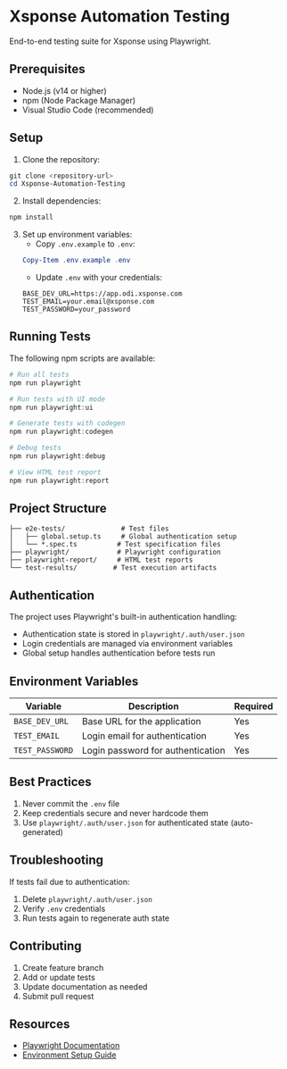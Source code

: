 # Xsponse Automation Testing

End-to-end testing suite for Xsponse using Playwright.

## Prerequisites

- Node.js (v14 or higher)
- npm (Node Package Manager)
- Visual Studio Code (recommended)

## Setup

1. Clone the repository:

```powershell
git clone <repository-url>
cd Xsponse-Automation-Testing
```

2. Install dependencies:

```powershell
npm install
```

3. Set up environment variables:
   - Copy `.env.example` to `.env`:
   ```powershell
   Copy-Item .env.example .env
   ```
   - Update `.env` with your credentials:
   ```plaintext
   BASE_DEV_URL=https://app.odi.xsponse.com
   TEST_EMAIL=your.email@xsponse.com
   TEST_PASSWORD=your_password
   ```

## Running Tests

The following npm scripts are available:

```powershell
# Run all tests
npm run playwright

# Run tests with UI mode
npm run playwright:ui

# Generate tests with codegen
npm run playwright:codegen

# Debug tests
npm run playwright:debug

# View HTML test report
npm run playwright:report
```

## Project Structure

```
├── e2e-tests/              # Test files
│   ├── global.setup.ts     # Global authentication setup
│   └── *.spec.ts          # Test specification files
├── playwright/            # Playwright configuration
├── playwright-report/     # HTML test reports
└── test-results/         # Test execution artifacts
```

## Authentication

The project uses Playwright's built-in authentication handling:

- Authentication state is stored in `playwright/.auth/user.json`
- Login credentials are managed via environment variables
- Global setup handles authentication before tests run

## Environment Variables

| Variable        | Description                       | Required |
| --------------- | --------------------------------- | -------- |
| `BASE_DEV_URL`  | Base URL for the application      | Yes      |
| `TEST_EMAIL`    | Login email for authentication    | Yes      |
| `TEST_PASSWORD` | Login password for authentication | Yes      |

## Best Practices

1. Never commit the `.env` file
2. Keep credentials secure and never hardcode them
3. Use `playwright/.auth/user.json` for authenticated state (auto-generated)

## Troubleshooting

If tests fail due to authentication:

1. Delete `playwright/.auth/user.json`
2. Verify `.env` credentials
3. Run tests again to regenerate auth state

## Contributing

1. Create feature branch
2. Add or update tests
3. Update documentation as needed
4. Submit pull request

## Resources

- [Playwright Documentation](https://playwright.dev/docs/intro)
- [Environment Setup Guide](https://playwright.dev/docs/test-configuration)
